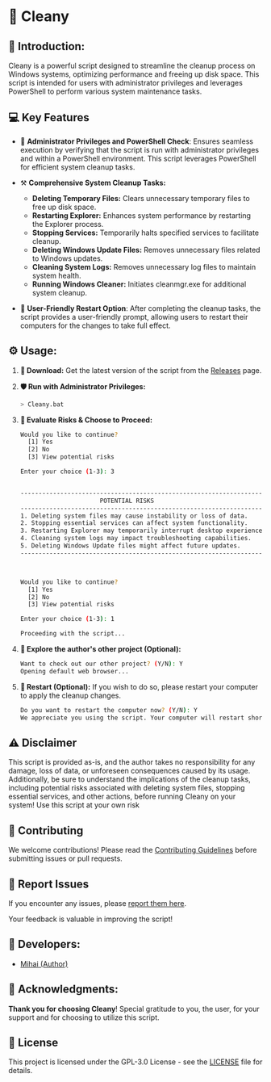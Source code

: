# 🧹 Cleany

## 🚀 Introduction:
Cleany is a powerful script designed to streamline the cleanup process on Windows systems, optimizing performance and freeing up disk space. This script is intended for users with administrator privileges and leverages PowerShell to perform various system maintenance tasks.

## 💻 Key Features
- 🔰 **Administrator Privileges and PowerShell Check**: Ensures seamless execution by verifying that the script is run with administrator privileges and within a PowerShell environment. This script leverages PowerShell for efficient system cleanup tasks.

- ⚒️ **Comprehensive System Cleanup Tasks:**
  - **Deleting Temporary Files:** Clears unnecessary temporary files to free up disk space.
  - **Restarting Explorer:** Enhances system performance by restarting the Explorer process.
  - **Stopping Services:** Temporarily halts specified services to facilitate cleanup.
  - **Deleting Windows Update Files:** Removes unnecessary files related to Windows updates.
  - **Cleaning System Logs:** Removes unnecessary log files to maintain system health.
  - **Running Windows Cleaner:** Initiates cleanmgr.exe for additional system cleanup.

- 🤝 **User-Friendly Restart Option**: After completing the cleanup tasks, the script provides a user-friendly prompt, allowing users to restart their computers for the changes to take full effect.

## ⚙️ Usage:
1. **📁 Download:**
Get the latest version of the script from the [Releases](https://github.com/M1HA15/Cleany/releases) page.

2. **🛡️ Run with Administrator Privileges:**
   ```bash
   > Cleany.bat
   ```

3. **🚨 Evaluate Risks & Choose to Proceed:**
   ```bash
   Would you like to continue?
     [1] Yes
     [2] No
     [3] View potential risks

   Enter your choice (1-3): 3


   ---------------------------------------------------------------------
                         POTENTIAL RISKS
   ---------------------------------------------------------------------
   1. Deleting system files may cause instability or loss of data.
   2. Stopping essential services can affect system functionality.
   3. Restarting Explorer may temporarily interrupt desktop experience.
   4. Cleaning system logs may impact troubleshooting capabilities.
   5. Deleting Windows Update files might affect future updates.
   ---------------------------------------------------------------------



   Would you like to continue?
     [1] Yes
     [2] No
     [3] View potential risks

   Enter your choice (1-3): 1

   Proceeding with the script...
   ```

4. **📢 Explore the author's other project (Optional):**
   ```bash
   Want to check out our other project? (Y/N): Y
   Opening default web browser...
   ```

5. **🌌 Restart (Optional):**
If you wish to do so, please restart your computer to apply the cleanup changes.
     ```bash
     Do you want to restart the computer now? (Y/N): Y
     We appreciate you using the script. Your computer will restart shortly!
     ```

## ⚠️ Disclaimer
This script is provided as-is, and the author takes no responsibility for any damage, loss of data, or unforeseen consequences caused by its usage. Additionally, be sure to understand the implications of the cleanup tasks, including potential risks associated with deleting system files, stopping essential services, and other actions, before running Cleany on your system! Use this script at your own risk

## 📝 Contributing
We welcome contributions! Please read the [Contributing Guidelines](https://github.com/M1HA15/Cleany/blob/main/CONTRIBUTING.md) before submitting issues or pull requests.

## 🚧 Report Issues
If you encounter any issues, please [report them here](https://github.com/M1HA15/Cleany/issues).

Your feedback is valuable in improving the script!

## 🚀 Developers:
- [Mihai (Author)](https://github.com/M1HA15)

## 🙏 Acknowledgments:
**Thank you for choosing Cleany**! Special gratitude to you, the user, for your support and for choosing to utilize this script.

## 📃 License
This project is licensed under the GPL-3.0 License - see the [LICENSE](https://github.com/M1HA15/Cleany/blob/main/LICENSE) file for details.
